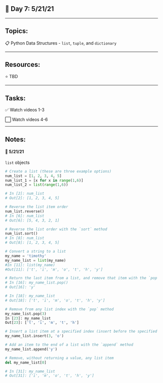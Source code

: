 ## :calendar: Day 7: 5/21/21

---

## Topics:

:clipboard: Python Data Structures - `list`, `tuple`, and `dictionary`

---

## Resources:

:star: TBD

---

## Tasks:

:white_check_mark: Watch videos 1-3

:white_large_square: Watch videos 4-6

---

## Notes:

#### :notebook: 5/21/21

`list` objects

```Python
# Create a list (these are three example options)
num_list = [1, 2, 3, 4, 5]
num_list_1 = [x for x in range(1,6)]
num_list_2 = list(range(1,6))

# In [2]: num_list
# Out[2]: [1, 2, 3, 4, 5]

# Reverse the list item order
num_list.reverse()
# In [6]: num_list
# Out[6]: [5, 4, 3, 2, 1]

# Reverse the list order with the `sort` method
num_list.sort()
# In [8]: num_list
# Out[8]: [1, 2, 3, 4, 5]

# Convert a string to a list
my_name = 'timothy'
my_name_list = list(my_name)
#In [11]: list(my_name)
#Out[11]: ['t', 'i', 'm', 'o', 't', 'h', 'y']

# Return the last item from a list, and remove that item with the `pop` method
# In [16]: my_name_list.pop()
# Out[16]: 'y'

# In [18]: my_name_list
# Out[18]: ['t', 'i', 'm', 'o', 't', 'h', 'y']

# Remove from any list index with the `pop` method
my_name_list.pop(3)
In [23]: my_name_list
Out[23]: ['t', 'i', 'm', 't', 'h']

# Insert a list item at a specified index (insert before the specified index)
my_name_list.insert(3, 'o')

# Add an item to the end of a list with the `append` method
my_name_list.append('y')

# Remove, without returning a value, any list item
del my_name_list[0]

# In [31]: my_name_list
# Out[31]: ['i', 'm', 'o', 't', 'h', 'y']
```

